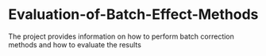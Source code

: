 # Evaluation-of-Batch-Effect-Methods
The project provides information on how to perform batch correction methods and how to evaluate the results
